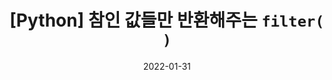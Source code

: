 ---
title: "[Python] 참인 값들만 반환해주는 `filter( )`"
date: 2022-01-31
categories:
  - Python
tags:
  - 개념 정리
---